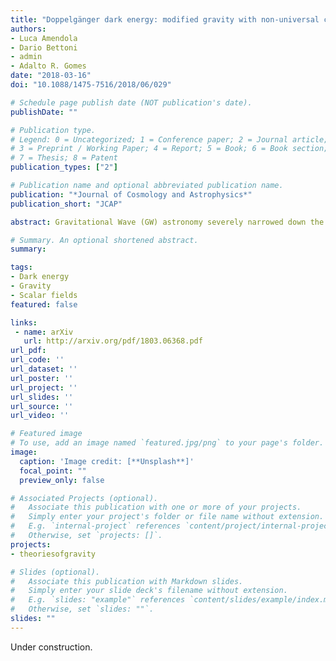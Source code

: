 ```yaml
---
title: "Doppelgänger dark energy: modified gravity with non-universal couplings after GW170817"
authors:
- Luca Amendola
- Dario Bettoni
- admin
- Adalto R. Gomes
date: "2018-03-16"
doi: "10.1088/1475-7516/2018/06/029"

# Schedule page publish date (NOT publication's date).
publishDate: ""

# Publication type.
# Legend: 0 = Uncategorized; 1 = Conference paper; 2 = Journal article;
# 3 = Preprint / Working Paper; 4 = Report; 5 = Book; 6 = Book section;
# 7 = Thesis; 8 = Patent
publication_types: ["2"]

# Publication name and optional abbreviated publication name.
publication: "*Journal of Cosmology and Astrophysics*"
publication_short: "JCAP"

abstract: Gravitational Wave (GW) astronomy severely narrowed down the theoretical space for scalar-tensor theories. We propose a new class of attractor models {for Horndeski action} in which GWs propagate at the speed of light in the nearby universe but not in the past. To do so we derive new solutions to the interacting dark sector in which the ratio of dark energy and dark matter remains constant, which we refer to as doppelgänger dark energy (DDE). We then remove the interaction between dark matter and dark energy by a suitable change of variables. The accelerated expansion that (we) baryons observe is due to a conformal coupling to the dark energy scalar field. We show how in this context it is possible to find a non trivial subset of solutions in which GWs propagate at the speed of light only at low red-shifts. The model is an attractor, thus reaching the limit cT→1 relatively fast. However, the effect of baryons turns out to be non-negligible and severely constrains the form of the Lagrangian. In passing, we found that in the simplest DDE models the no-ghost conditions for perturbations require a non-universal coupling to gravity. In the end, we comment on possible ways to solve the lack of matter domination stage for DDE models.

# Summary. An optional shortened abstract.
summary: 

tags:
- Dark energy
- Gravity
- Scalar fields
featured: false

links:
 - name: arXiv
   url: http://arxiv.org/pdf/1803.06368.pdf
url_pdf: 
url_code: ''
url_dataset: ''
url_poster: ''
url_project: ''
url_slides: ''
url_source: ''
url_video: ''

# Featured image
# To use, add an image named `featured.jpg/png` to your page's folder. 
image:
  caption: 'Image credit: [**Unsplash**]'
  focal_point: ""
  preview_only: false

# Associated Projects (optional).
#   Associate this publication with one or more of your projects.
#   Simply enter your project's folder or file name without extension.
#   E.g. `internal-project` references `content/project/internal-project/index.md`.
#   Otherwise, set `projects: []`.
projects:
- theoriesofgravity

# Slides (optional).
#   Associate this publication with Markdown slides.
#   Simply enter your slide deck's filename without extension.
#   E.g. `slides: "example"` references `content/slides/example/index.md`.
#   Otherwise, set `slides: ""`.
slides: ""
---
```

Under construction.